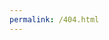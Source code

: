 ```yaml
---
permalink: /404.html
---
```


<style>
  body{
    background-image: url('kanga404filenotfound.png');
    background-size: cover;
    background-repeat: no-repeat;
    background-attachment: fixed;
  }
</style>

